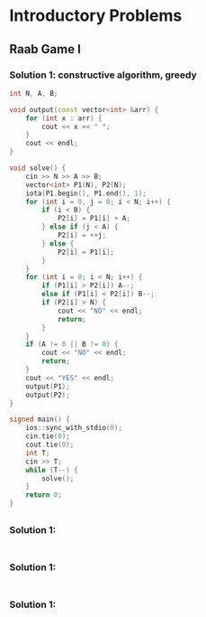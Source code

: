# Introductory Problems

## Raab Game I

### Solution 1: constructive algorithm, greedy

```cpp
int N, A, B;

void output(const vector<int> &arr) {
    for (int x : arr) {
        cout << x << " ";
    }
    cout << endl;
}

void solve() {
    cin >> N >> A >> B;
    vector<int> P1(N), P2(N);
    iota(P1.begin(), P1.end(), 1);
    for (int i = 0, j = 0; i < N; i++) {
        if (i < B) {
            P2[i] = P1[i] + A;
        } else if (j < A) {
            P2[i] = ++j;
        } else {
            P2[i] = P1[i];
        }
    }
    for (int i = 0; i < N; i++) {
        if (P1[i] > P2[i]) A--;
        else if (P1[i] < P2[i]) B--;
        if (P2[i] > N) {
            cout << "NO" << endl;
            return;
        }
    }
    if (A != 0 || B != 0) {
        cout << "NO" << endl;
        return;
    }
    cout << "YES" << endl;
    output(P1);
    output(P2);
}

signed main() {
    ios::sync_with_stdio(0);
    cin.tie(0);
    cout.tie(0);
    int T;
    cin >> T;
    while (T--) {
        solve();
    }
    return 0;
}
```

##

### Solution 1: 

```cpp

```

##

### Solution 1: 

```cpp

```

##

### Solution 1: 

```cpp

```